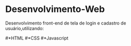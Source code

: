 # Desenvolvimento-Web

Desenvolvimento front-end de tela de login e cadastro de usuário,utilizando:

#*HTML
#*CSS
#*Javascript






